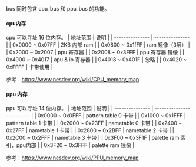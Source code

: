 bus 同时包含 cpu_bus 和 ppu_bus 的功能。

#### cpu内存
cpu 可以寻址 16 位内存。
| 地址范围        | 说明            |
| --------------- | --------------- |
| 0x0000 ~ 0x07FF | 2KB 内部 ram    |
| 0x0800 ~ 0x1fFF | ram 镜像（3层） |
| 0x2000 ~ 0x2007 | ppu 寄存器      |
| 0x2008 ~ 0x3FFF | ppu 寄存器 镜像 |
| 0x4000 ~ 0x4017 | apu & io 寄存器 |
| 0x4018 ~ 0x401F | 忽略            |
| 0x4020 ~ 0xFFFF | 卡带使用        |

参考：https://www.nesdev.org/wiki/CPU_memory_map


#### ppu 内存
ppu 可以寻址 14 位内存。
| 地址范围        | 说明                      |
| --------------- | ------------------------- |
| 0x0000 ~ 0x0FFF | pattern table 0  卡带     |
| 0x1000 ~ 0x1FFF | pattern table 1  卡带     |
| 0x2000 ~ 0x23FF | nametable 0      卡带     |
| 0x2400 ~ 0x27FF | nametable 1      卡带     |
| 0x2800 ~ 0x2BFF | nametable 2      卡带     |
| 0x2C00 ~ 0x2FFF | nametable 3      卡带     |
| 0x3F00 ~ 0x3F1F | palette ram 索引，ppu内部 |
| 0x3F20 ~ 0x3FFF | palette ram 镜像          |

参考：https://www.nesdev.org/wiki/PPU_memory_map
